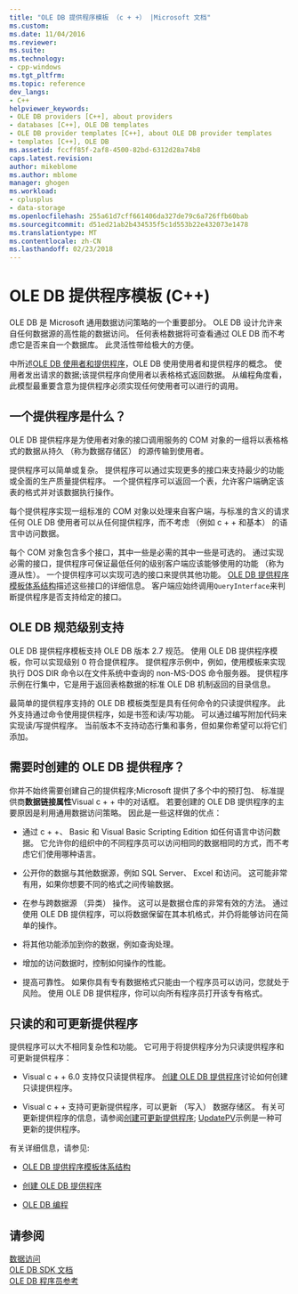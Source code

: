 ```yaml
---
title: "OLE DB 提供程序模板 （c + +） |Microsoft 文档"
ms.custom: 
ms.date: 11/04/2016
ms.reviewer: 
ms.suite: 
ms.technology:
- cpp-windows
ms.tgt_pltfrm: 
ms.topic: reference
dev_langs:
- C++
helpviewer_keywords:
- OLE DB providers [C++], about providers
- databases [C++], OLE DB templates
- OLE DB provider templates [C++], about OLE DB provider templates
- templates [C++], OLE DB
ms.assetid: fccff85f-2af8-4500-82bd-6312d28a74b8
caps.latest.revision: 
author: mikeblome
ms.author: mblome
manager: ghogen
ms.workload:
- cplusplus
- data-storage
ms.openlocfilehash: 255a61d7cff661406da327de79c6a726ffb60bab
ms.sourcegitcommit: d51ed21ab2b434535f5c1d553b22e432073e1478
ms.translationtype: MT
ms.contentlocale: zh-CN
ms.lasthandoff: 02/23/2018
---
```

# <a name="ole-db-provider-templates-c"></a>OLE DB 提供程序模板 (C++)
OLE DB 是 Microsoft 通用数据访问策略的一个重要部分。 OLE DB 设计允许来自任何数据源的高性能的数据访问。 任何表格数据将可查看通过 OLE DB 而不考虑它是否来自一个数据库。 此灵活性带给极大的方便。  
  
 中所述[OLE DB 使用者和提供程序](../../data/oledb/ole-db-consumers-and-providers.md)，OLE DB 使用使用者和提供程序的概念。 使用者发出请求的数据;该提供程序向使用者以表格格式返回数据。 从编程角度看，此模型最重要含意为提供程序必须实现任何使用者可以进行的调用。  
  
## <a name="what-is-a-provider"></a>一个提供程序是什么？  
 OLE DB 提供程序是为使用者对象的接口调用服务的 COM 对象的一组将以表格格式的数据从持久 （称为数据存储区） 的源传输到使用者。  
  
 提供程序可以简单或复杂。 提供程序可以通过实现更多的接口来支持最少的功能或全面的生产质量提供程序。 一个提供程序可以返回一个表，允许客户端确定该表的格式并对该数据执行操作。  
  
 每个提供程序实现一组标准的 COM 对象以处理来自客户端，与标准的含义的请求任何 OLE DB 使用者可以从任何提供程序，而不考虑 （例如 c + + 和基本） 的语言中访问数据。  
  
 每个 COM 对象包含多个接口，其中一些是必需的其中一些是可选的。 通过实现必需的接口，提供程序可保证最低任何的级别客户端应该能够使用的功能 （称为遵从性）。 一个提供程序可以实现可选的接口来提供其他功能。 [OLE DB 提供程序模板体系结构](../../data/oledb/ole-db-provider-template-architecture.md)描述这些接口的详细信息。 客户端应始终调用`QueryInterface`来判断提供程序是否支持给定的接口。  
  
## <a name="ole-db-specification-level-support"></a>OLE DB 规范级别支持  
 OLE DB 提供程序模板支持 OLE DB 版本 2.7 规范。 使用 OLE DB 提供程序模板，你可以实现级别 0 符合提供程序。 提供程序示例中，例如，使用模板来实现执行 DOS DIR 命令以在文件系统中查询的 non-MS-DOS 命令服务器。 提供程序示例在行集中，它是用于返回表格数据的标准 OLE DB 机制返回的目录信息。  
  
 最简单的提供程序支持的 OLE DB 模板类型是具有任何命令的只读提供程序。 此外支持通过命令使用提供程序，如是书签和读/写功能。 可以通过编写附加代码来实现读/写提供程序。 当前版本不支持动态行集和事务，但如果你希望可以将它们添加。  
  
## <a name="when-do-you-need-to-create-an-ole-db-provider"></a>需要时创建的 OLE DB 提供程序？  
 你并不始终需要创建自己的提供程序;Microsoft 提供了多个中的预打包、 标准提供商**数据链接属性**Visual c + + 中的对话框。 若要创建的 OLE DB 提供程序的主要原因是利用通用数据访问策略。 因此是一些这样做的优点：  
  
-   通过 c + +、 Basic 和 Visual Basic Scripting Edition 如任何语言中访问数据。 它允许你的组织中的不同程序员可以访问相同的数据相同的方式，而不考虑它们使用哪种语言。  
  
-   公开你的数据与其他数据源，例如 SQL Server、 Excel 和访问。 这可能非常有用，如果你想要不同的格式之间传输数据。  
  
-   在参与跨数据源 （异类） 操作。 这可以是数据仓库的非常有效的方法。 通过使用 OLE DB 提供程序，可以将数据保留在其本机格式，并仍将能够访问在简单的操作。  
  
-   将其他功能添加到你的数据，例如查询处理。  
  
-   增加的访问数据时，控制如何操作的性能。  
  
-   提高可靠性。 如果你具有专有数据格式只能由一个程序员可以访问，您就处于风险。 使用 OLE DB 提供程序，你可以向所有程序员打开该专有格式。  
  
## <a name="read-only-and-updatable-providers"></a>只读的和可更新提供程序  
 提供程序可以大不相同复杂性和功能。 它可用于将提供程序分为只读提供程序和可更新提供程序：  
  
-   Visual c + + 6.0 支持仅只读提供程序。 [创建 OLE DB 提供程序](../../data/oledb/creating-an-ole-db-provider.md)讨论如何创建只读提供程序。  
  
-   Visual c + + 支持可更新提供程序，可以更新 （写入） 数据存储区。 有关可更新提供程序的信息，请参阅[创建可更新提供程序](../../data/oledb/creating-an-updatable-provider.md); [UpdatePV](http://msdn.microsoft.com/en-us/c8bed873-223c-4a7d-af55-f90138c6f38f)示例是一种可更新的提供程序。  
  
 有关详细信息，请参见:  
  
-   [OLE DB 提供程序模板体系结构](../../data/oledb/ole-db-provider-template-architecture.md)  
  
-   [创建 OLE DB 提供程序](../../data/oledb/creating-an-ole-db-provider.md)  
  
-   [OLE DB 编程](../../data/oledb/ole-db-programming.md)  
  
## <a name="see-also"></a>请参阅  
 [数据访问](../data-access-in-cpp.md)   
 [OLE DB SDK 文档](https://msdn.microsoft.com/en-us/library/ms722784.aspx)   
 [OLE DB 程序员参考](https://msdn.microsoft.com/en-us/library/ms713643.aspx)